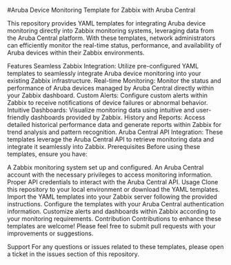 #Aruba Device Monitoring Template for Zabbix with Aruba Central

This repository provides YAML templates for integrating Aruba device monitoring directly into Zabbix monitoring systems, leveraging data from the Aruba Central platform. With these templates, network administrators can efficiently monitor the real-time status, performance, and availability of Aruba devices within their Zabbix environments.

Features
Seamless Zabbix Integration: Utilize pre-configured YAML templates to seamlessly integrate Aruba device monitoring into your existing Zabbix infrastructure.
Real-time Monitoring: Monitor the status and performance of Aruba devices managed by Aruba Central directly within your Zabbix dashboard.
Custom Alerts: Configure custom alerts within Zabbix to receive notifications of device failures or abnormal behavior.
Intuitive Dashboards: Visualize monitoring data using intuitive and user-friendly dashboards provided by Zabbix.
History and Reports: Access detailed historical performance data and generate reports within Zabbix for trend analysis and pattern recognition.
Aruba Central API Integration: These templates leverage the Aruba Central API to retrieve monitoring data and integrate it seamlessly into Zabbix.
Prerequisites
Before using these templates, ensure you have:

A Zabbix monitoring system set up and configured.
An Aruba Central account with the necessary privileges to access monitoring information.
Proper API credentials to interact with the Aruba Central API.
Usage
Clone this repository to your local environment or download the YAML templates.
Import the YAML templates into your Zabbix server following the provided instructions.
Configure the templates with your Aruba Central authentication information.
Customize alerts and dashboards within Zabbix according to your monitoring requirements.
Contribution
Contributions to enhance these templates are welcome! Please feel free to submit pull requests with your improvements or suggestions.

Support
For any questions or issues related to these templates, please open a ticket in the issues section of this repository.
